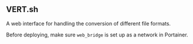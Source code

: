 ## VERT.sh
A web interface for handling the conversion of different file formats.

Before deploying, make sure `web_bridge` is set up as a network in Portainer.